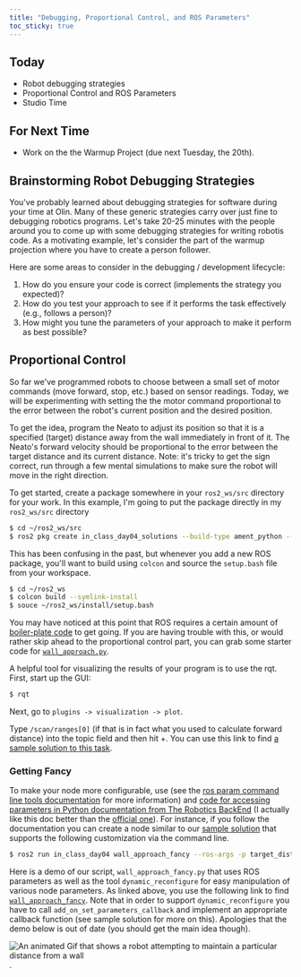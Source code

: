 ```yaml
---
title: "Debugging, Proportional Control, and ROS Parameters"
toc_sticky: true
---
```


## Today
* Robot debugging strategies
* Proportional Control and ROS Parameters
* Studio Time

## For Next Time
* Work on the <a-no-proxy href="../assignments/warmup_project">the Warmup Project</a-no-proxy> (due next Tuesday, the 20th).


## Brainstorming Robot Debugging Strategies

You've probably learned about debugging strategies for software during your time at Olin.  Many of these generic strategies carry over just fine to debugging robotics programs.  Let's take 20-25 minutes with the people around you to come up with some debugging strategies for writing robotis code.  As a motivating example, let's consider the part of the warmup projection where you have to create a person follower.

Here are some areas to consider in the debugging / development lifecycle:
1.  How do you ensure your code is correct (implements the strategy you expected)?
2.  How do you test your approach to see if it performs the task effectively (e.g., follows a person)?
3.  How might you tune the parameters of your approach to make it perform as best possible?

## Proportional Control

So far we've programmed robots to choose between a small set of motor commands (move forward, stop, etc.) based on sensor readings.  Today, we will be experimenting with setting the the motor command  proportional to the error between the robot's current position and the desired position.

To get the idea, program the Neato to adjust its position so that it is a specified (target) distance away from the wall immediately in front of it.  The Neato's forward velocity should be proportional to the error between the target distance and its current distance.  Note: it's tricky to get the sign correct, run through a few mental simulations to make sure the robot will move in the right direction.

To get started, create a package somewhere in your ``ros2_ws/src`` directory for your work.  In this example, I'm going to put the package directly in my ``ros2_ws/src`` directory

```bash
$ cd ~/ros2_ws/src
$ ros2 pkg create in_class_day04_solutions --build-type ament_python --node-name wall_approach --dependencies rclpy std_msgs geometry_msgs sensor_msgs neato2_interfaces
```

This has been confusing in the past, but whenever you add a new ROS package, you'll want to build using ``colcon`` and source the ``setup.bash`` file from your workspace.

```bash
$ cd ~/ros2_ws
$ colcon build --symlink-install
$ souce ~/ros2_ws/install/setup.bash
```

You may have noticed at this point that ROS requires a certain amount of [boiler-plate code](https://en.wikipedia.org/wiki/Boilerplate_code) to get going.  If you are having trouble with this, or would rather skip ahead to the proportional control part, you can grab some starter code for [``wall_approach.py``](../Sample_code/wall_approach_starter).

A helpful tool for visualizing the results of your program is to use the <a-no-proxy href="https://docs.ros.org/en/foxy/Concepts/About-RQt.html">rqt</a-no-proxy>.  First, start up the GUI:

```bash
$ rqt
```

Next, go to ``plugins -> visualization -> plot``.

Type ``/scan/ranges[0]`` (if that is in fact what you used to calculate forward distance) into the topic field and then hit +.  You can use this link to find [a sample solution to this task](https://github.com/comprobo22/class_activities_and_resources/blob/main/in_class_day04_solutions/in_class_day04_solutions/wall_approach.py).

### Getting Fancy

To make your node more configurable, use (see the [ros param command line tools documentation](https://docs.ros.org/en/foxy/Tutorials/Beginner-CLI-Tools/Understanding-ROS2-Parameters/Understanding-ROS2-Parameters.html) for more information) and [code for accessing parameters in Python documentation from The Robotics BackEnd](https://roboticsbackend.com/rclpy-params-tutorial-get-set-ros2-params-with-python/) (I actually like this doc better than the [official one](https://docs.ros.org/en/foxy/Tutorials/Beginner-Client-Libraries/Using-Parameters-In-A-Class-Python.html)). For instance, if you follow the documentation you can create a node similar to our [sample solution](https://github.com/comprobo22/class_activities_and_resources/blob/main/in_class_day04_solutions/in_class_day04_solutions/wall_approach_fancy.py) that supports the following customization via the command line.

```bash
$ ros2 run in_class_day04 wall_approach_fancy --ros-args -p target_distance:=1.5 -p Kp:=0.5
```

Here is a demo of our script, ``wall_approach_fancy.py`` that uses ROS parameters as well as the tool ``dynamic_reconfigure`` for easy manipulation of various node parameters.  As linked above, you use the following link to find [``wall_approach_fancy``](https://github.com/comprobo22/class_activities_and_resources/blob/main/in_class_day04_solutions/in_class_day04_solutions/wall_approach_fancy.py).  Note that in order to support ``dynamic_reconfigure`` you have to call ``add_on_set_parameters_callback`` and implement an appropriate callback function (see sample solution for more on this).  Apologies that the demo below is out of date (you should get the main idea though).

![An animated Gif that shows a robot attempting to maintain a particular distance from a wall](day04images/wall_approach_fancy.gif).
